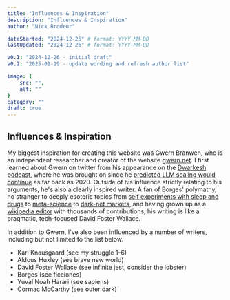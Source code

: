 ```yaml
---
title: "Influences & Inspiration"
description: "Influences & Inspiration"
author: "Nick Brodeur"

dateStarted: "2024-12-26" # format: YYYY-MM-DD
lastUpdated: "2024-12-26" # format: YYYY-MM-DD

v0.1: "2024-12-26 - initial draft"
v0.2: "2025-01-19 - update wording and refresh author list"

image: {
	src: "",
	alt: ""
}
category: ""
draft: true
---
```


## Influences & Inspiration

My biggest inspiration for creating this website was Gwern Branwen, who is an independent researcher and creator of the website [gwern.net](https://gwern.net/). I first learned about Gwern on twitter from his appearance on the [Dwarkesh podcast](https://www.dwarkeshpatel.com/), where he was brought on since he [predicted LLM scaling would continue](https://www.dwarkeshpatel.com/p/gwern-branwen) as far back as 2020. Outside of his influence strictly relating to his arguments, he's also a clearly inspired writer. A fan of Borges' polymathy, no stranger to deeply esoteric topics from [self experiments with sleep and drugs](https://gwern.net/zeo/zeo) to [meta-science](https://gwern.net/index#meta-science) to [dark-net markets](https://gwern.net/index#dark-net-markets), and having grown up as a [wikipedia editor](https://gwern.net/me#wikis) with thousands of contributions, his writing is like a pragmatic, tech-focused David Foster Wallace.

In addition to Gwern, I've also been influenced by a number of writers, including but not limited to the list below.

- Karl Knausgaard (see my struggle 1-6)
- Aldous Huxley (see brave new world)
- David Foster Wallace (see infinite jest, consider the lobster)
- Borges (see ficciones)
- Yuval Noah Harari (see sapiens)
- Cormac McCarthy (see outer dark)
